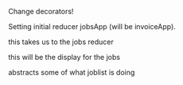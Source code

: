 Change decorators!

Setting initial reducer jobsApp (will be invoiceApp).

this takes us to the jobs reducer

this will be the display for the jobs

abstracts some of what joblist is doing